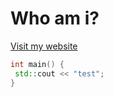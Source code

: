 # Who am i?
[Visit my website](https://yotsubabeat.github.io/-)
```c++
int main() {
 std::cout << "test";
}
```
